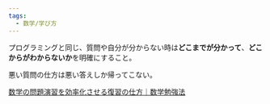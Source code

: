 ```yaml
---
tags:
  - 数学/学び方
---
```

プログラミングと同じ、質問や自分が分からない時は**どこまでが分かって**、**どこからがわからないか**を明確にすること。

悪い質問の仕方は悪い答えしか帰ってこない。

[数学の問題演習を効率化させる復習の仕方｜数学勉強法](https://www.goukaku-tensi.info/content-benkyouhou-mathematics-lesson.html)